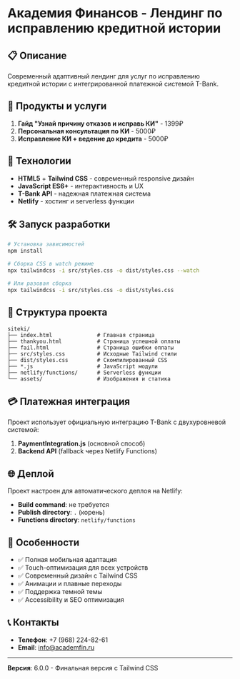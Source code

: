 # Академия Финансов - Лендинг по исправлению кредитной истории

## 📋 Описание

Современный адаптивный лендинг для услуг по исправлению кредитной истории с интегрированной платежной системой T-Bank.

## 🎯 Продукты и услуги

1. **Гайд "Узнай причину отказов и исправь КИ"** - 1399₽
2. **Персональная консультация по КИ** - 5000₽  
3. **Исправление КИ + ведение до кредита** - 5000₽

## 🚀 Технологии

- **HTML5** + **Tailwind CSS** - современный responsive дизайн
- **JavaScript ES6+** - интерактивность и UX
- **T-Bank API** - надежная платежная система
- **Netlify** - хостинг и serverless функции

## 🛠️ Запуск разработки

```bash
# Установка зависимостей
npm install

# Сборка CSS в watch режиме
npx tailwindcss -i src/styles.css -o dist/styles.css --watch

# Или разовая сборка
npx tailwindcss -i src/styles.css -o dist/styles.css
```

## 📁 Структура проекта

```
siteki/
├── index.html              # Главная страница
├── thankyou.html           # Страница успешной оплаты
├── fail.html               # Страница ошибки оплаты
├── src/styles.css          # Исходные Tailwind стили
├── dist/styles.css         # Скомпилированный CSS
├── *.js                    # JavaScript модули
├── netlify/functions/      # Serverless функции
└── assets/                 # Изображения и статика
```

## 💳 Платежная интеграция

Проект использует официальную интеграцию T-Bank с двухуровневой системой:

1. **PaymentIntegration.js** (основной способ)
2. **Backend API** (fallback через Netlify Functions)

## 🌐 Деплой

Проект настроен для автоматического деплоя на Netlify:

- **Build command**: не требуется
- **Publish directory**: `.` (корень)
- **Functions directory**: `netlify/functions`

## 📱 Особенности

- ✅ Полная мобильная адаптация
- ✅ Touch-оптимизация для всех устройств  
- ✅ Современный дизайн с Tailwind CSS
- ✅ Анимации и плавные переходы
- ✅ Поддержка темной темы
- ✅ Accessibility и SEO оптимизация

## 📞 Контакты

- **Телефон**: +7 (968) 224-82-61
- **Email**: info@academfin.ru

---

**Версия**: 6.0.0 - Финальная версия с Tailwind CSS
